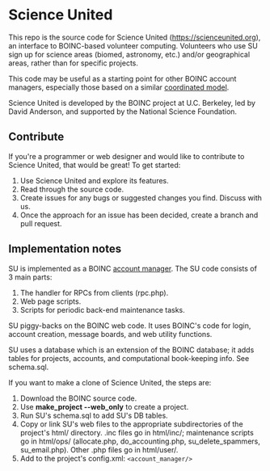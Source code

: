 # Science United
This repo is the source code for Science United (https://scienceunited.org),
an interface to BOINC-based volunteer computing.
Volunteers who use SU sign up for science areas (biomed, astronomy, etc.)
and/or geographical areas,
rather than for specific projects.

This code may be useful as a starting point for other BOINC account managers,
especially those based on a similar
[coordinated model](https://scienceunited.org/doc/su_overview.pdf).

Science United is developed by the BOINC project at U.C. Berkeley,
led by David Anderson, and supported by the National Science Foundation.

## Contribute

If you're a programmer or web designer and would like to contribute to Science United,
that would be great!
To get started:
1. Use Science United and explore its features.
1. Read through the source code.
1. Create issues for any bugs or suggested changes you find.  Discuss with us.
1. Once the approach for an issue has been decided, create a branch and pull request.

## Implementation notes

SU is implemented as a BOINC [account manager](https://boinc.berkeley.edu/trac/wiki/AccountManagement).
The SU code consists of 3 main parts:
1. The handler for RPCs from clients (rpc.php).
1. Web page scripts.
1. Scripts for periodic back-end maintenance tasks.

SU piggy-backs on the BOINC web code.
It uses BOINC's code for login, account creation, message boards, and web utility functions.

SU uses a database which is an extension of the BOINC database;
it adds tables for projects, accounts, and computational book-keeping info.
See schema.sql.

If you want to make a clone of Science United, the steps are:
1. Download the BOINC source code.
1. Use **make_project --web_only** to create a project.
1. Run SU's schema.sql to add SU's DB tables.
1. Copy or link SU's web files to the appropriate subdirectories
   of the project's html/ directory.
   .inc files go in html/inc/;
   maintenance scripts go in html/ops/ (allocate.php, do_accounting.php, su_delete_spammers, su_email.php).
   Other .php files go in html/user/.
1. Add to the project's config.xml: `<account_manager/>`
